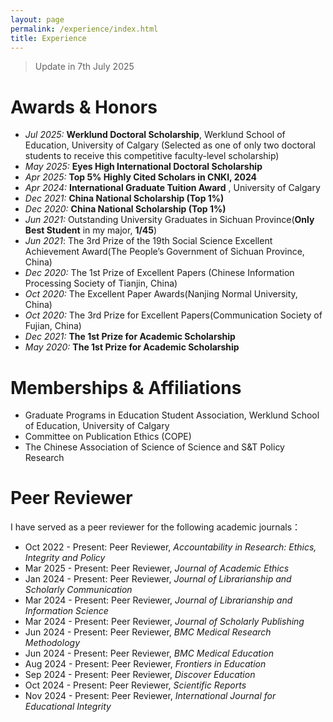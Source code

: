```yaml
---
layout: page
permalink: /experience/index.html
title: Experience
---
```


> Update in 7th July 2025

# Awards & Honors
- *Jul 2025:* **Werklund Doctoral Scholarship**, Werklund School of Education, University of Calgary (Selected as one of only two doctoral students to receive this competitive faculty-level scholarship)
- *May 2025:* **Eyes High International Doctoral Scholarship**
- *Apr 2025:* **Top 5% Highly Cited Scholars in CNKI, 2024**
- *Apr 2024:* **International Graduate Tuition Award** , University of Calgary
- *Dec 2021:* **China National Scholarship (Top 1%)** 
- *Dec 2020:* **China National Scholarship (Top 1%)** 
- *Jun 2021:* Outstanding University Graduates in Sichuan Province(**Only Best Student** in my major, **1/45**)
- *Jun 2021*: The 3rd Prize of the 19th Social Science Excellent Achievement Award(The People’s Government of Sichuan Province, China)
- *Dec 2020:* The 1st Prize of Excellent Papers (Chinese Information Processing Society of Tianjin, China)
- *Oct 2020:* The Excellent Paper Awards(Nanjing Normal University, China)  
- *Oct 2020:* The 3rd Prize for Excellent Papers(Communication Society of Fujian, China)
- *Dec 2021:* **The 1st Prize for Academic Scholarship** 
- *May 2020:* **The 1st Prize for Academic Scholarship**

# Memberships & Affiliations
- Graduate Programs in Education Student Association, Werklund School of Education, University of Calgary
- Committee on Publication Ethics (COPE)
- The Chinese Association of Science of Science and S&T Policy Research

# Peer Reviewer
I have served as a peer reviewer for the following academic journals：
- Oct 2022 - Present: Peer Reviewer, *Accountability in Research: Ethics, Integrity and Policy*
- Mar 2025 - Present: Peer Reviewer, *Journal of Academic Ethics*
- Jan 2024 - Present: Peer Reviewer, *Journal of Librarianship and Scholarly Communication*
- Mar 2024 - Present: Peer Reviewer, *Journal of Librarianship and Information Science*
- Mar 2024 - Present: Peer Reviewer, *Journal of Scholarly Publishing*
- Jun 2024 - Present: Peer Reviewer, *BMC Medical Research Methodology*
- Jun 2024 - Present: Peer Reviewer, *BMC Medical Education*
- Aug 2024 - Present: Peer Reviewer, *Frontiers in Education*
- Sep 2024 - Present: Peer Reviewer, *Discover Education*
- Oct 2024 - Present: Peer Reviewer, *Scientific Reports*
- Nov 2024 - Present: Peer Reviewer, *International Journal for Educational Integrity*
